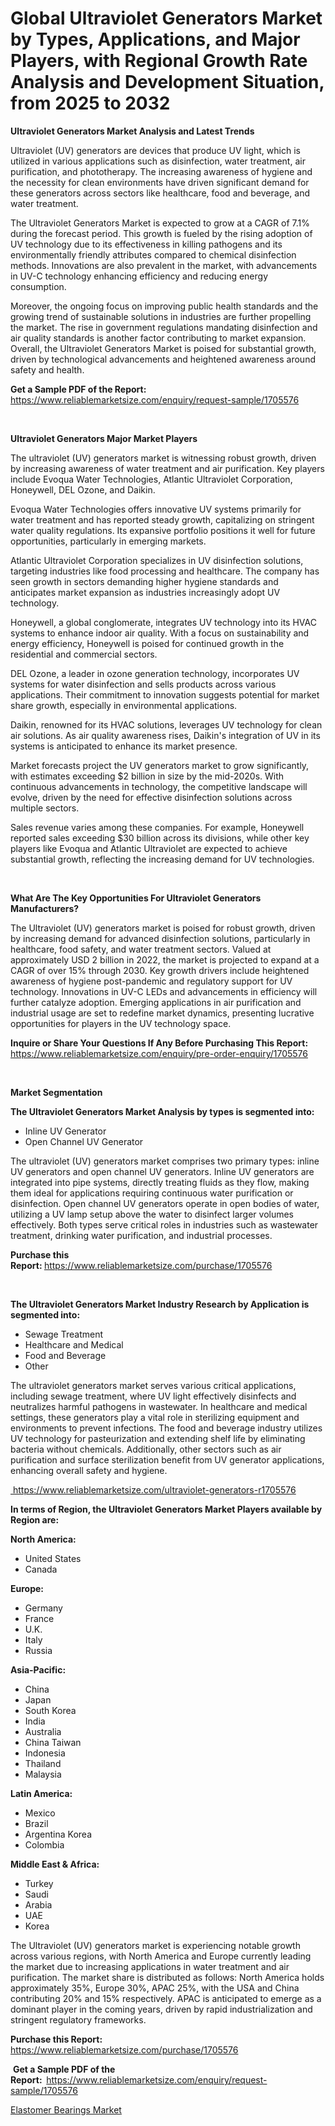 <p><h1>Global Ultraviolet Generators Market by Types, Applications, and Major Players, with Regional Growth Rate Analysis and Development Situation, from 2025 to 2032</h1></p><p><strong>Ultraviolet Generators Market Analysis and Latest Trends</strong></p>
<p><p>Ultraviolet (UV) generators are devices that produce UV light, which is utilized in various applications such as disinfection, water treatment, air purification, and phototherapy. The increasing awareness of hygiene and the necessity for clean environments have driven significant demand for these generators across sectors like healthcare, food and beverage, and water treatment.</p><p>The Ultraviolet Generators Market is expected to grow at a CAGR of 7.1% during the forecast period. This growth is fueled by the rising adoption of UV technology due to its effectiveness in killing pathogens and its environmentally friendly attributes compared to chemical disinfection methods. Innovations are also prevalent in the market, with advancements in UV-C technology enhancing efficiency and reducing energy consumption.</p><p>Moreover, the ongoing focus on improving public health standards and the growing trend of sustainable solutions in industries are further propelling the market. The rise in government regulations mandating disinfection and air quality standards is another factor contributing to market expansion. Overall, the Ultraviolet Generators Market is poised for substantial growth, driven by technological advancements and heightened awareness around safety and health.</p></p>
<p><strong>Get a Sample PDF of the Report:&nbsp;</strong> <a href="https://www.reliablemarketsize.com/enquiry/request-sample/1705576?utm_campaign=2186&utm_medium=2&utm_source=Github&utm_content=ia&utm_term=21022025&utm_id=ultraviolet-generators">https://www.reliablemarketsize.com/enquiry/request-sample/1705576</a></p>
<p>&nbsp;</p>
<p><strong>Ultraviolet Generators Major Market Players</strong></p>
<p><p>The ultraviolet (UV) generators market is witnessing robust growth, driven by increasing awareness of water treatment and air purification. Key players include Evoqua Water Technologies, Atlantic Ultraviolet Corporation, Honeywell, DEL Ozone, and Daikin.</p><p>Evoqua Water Technologies offers innovative UV systems primarily for water treatment and has reported steady growth, capitalizing on stringent water quality regulations. Its expansive portfolio positions it well for future opportunities, particularly in emerging markets.</p><p>Atlantic Ultraviolet Corporation specializes in UV disinfection solutions, targeting industries like food processing and healthcare. The company has seen growth in sectors demanding higher hygiene standards and anticipates market expansion as industries increasingly adopt UV technology.</p><p>Honeywell, a global conglomerate, integrates UV technology into its HVAC systems to enhance indoor air quality. With a focus on sustainability and energy efficiency, Honeywell is poised for continued growth in the residential and commercial sectors.</p><p>DEL Ozone, a leader in ozone generation technology, incorporates UV systems for water disinfection and sells products across various applications. Their commitment to innovation suggests potential for market share growth, especially in environmental applications.</p><p>Daikin, renowned for its HVAC solutions, leverages UV technology for clean air solutions. As air quality awareness rises, Daikin's integration of UV in its systems is anticipated to enhance its market presence.</p><p>Market forecasts project the UV generators market to grow significantly, with estimates exceeding $2 billion in size by the mid-2020s. With continuous advancements in technology, the competitive landscape will evolve, driven by the need for effective disinfection solutions across multiple sectors.</p><p>Sales revenue varies among these companies. For example, Honeywell reported sales exceeding $30 billion across its divisions, while other key players like Evoqua and Atlantic Ultraviolet are expected to achieve substantial growth, reflecting the increasing demand for UV technologies.</p></p>
<p>&nbsp;</p>
<p><strong>What Are The Key Opportunities For Ultraviolet Generators Manufacturers?</strong></p>
<p><p>The Ultraviolet (UV) generators market is poised for robust growth, driven by increasing demand for advanced disinfection solutions, particularly in healthcare, food safety, and water treatment sectors. Valued at approximately USD 2 billion in 2022, the market is projected to expand at a CAGR of over 15% through 2030. Key growth drivers include heightened awareness of hygiene post-pandemic and regulatory support for UV technology. Innovations in UV-C LEDs and advancements in efficiency will further catalyze adoption. Emerging applications in air purification and industrial usage are set to redefine market dynamics, presenting lucrative opportunities for players in the UV technology space.</p></p>
<p><strong>Inquire or Share Your Questions If Any Before Purchasing This Report:</strong> <a href="https://www.reliablemarketsize.com/enquiry/pre-order-enquiry/1705576?utm_campaign=2186&utm_medium=2&utm_source=Github&utm_content=ia&utm_term=21022025&utm_id=ultraviolet-generators">https://www.reliablemarketsize.com/enquiry/pre-order-enquiry/1705576</a></p>
<p>&nbsp;</p>
<p><strong>Market Segmentation</strong></p>
<p><strong>The Ultraviolet Generators Market Analysis by types is segmented into:</strong></p>
<p><ul><li>Inline UV Generator</li><li>Open Channel UV Generator</li></ul></p>
<p><p>The ultraviolet (UV) generators market comprises two primary types: inline UV generators and open channel UV generators. Inline UV generators are integrated into pipe systems, directly treating fluids as they flow, making them ideal for applications requiring continuous water purification or disinfection. Open channel UV generators operate in open bodies of water, utilizing a UV lamp setup above the water to disinfect larger volumes effectively. Both types serve critical roles in industries such as wastewater treatment, drinking water purification, and industrial processes.</p></p>
<p><strong>Purchase this Report:&nbsp;</strong><a href="https://www.reliablemarketsize.com/purchase/1705576?utm_campaign=2186&utm_medium=2&utm_source=Github&utm_content=ia&utm_term=21022025&utm_id=ultraviolet-generators">https://www.reliablemarketsize.com/purchase/1705576</a></p>
<p>&nbsp;</p>
<p><strong>The Ultraviolet Generators Market Industry Research by Application is segmented into:</strong></p>
<p><ul><li>Sewage Treatment</li><li>Healthcare and Medical</li><li>Food and Beverage</li><li>Other</li></ul></p>
<p><p>The ultraviolet generators market serves various critical applications, including sewage treatment, where UV light effectively disinfects and neutralizes harmful pathogens in wastewater. In healthcare and medical settings, these generators play a vital role in sterilizing equipment and environments to prevent infections. The food and beverage industry utilizes UV technology for pasteurization and extending shelf life by eliminating bacteria without chemicals. Additionally, other sectors such as air purification and surface sterilization benefit from UV generator applications, enhancing overall safety and hygiene.</p></p>
<p><a href="https://www.reliablemarketsize.com/ultraviolet-generators-r1705576?utm_campaign=2186&utm_medium=2&utm_source=Github&utm_content=ia&utm_term=21022025&utm_id=ultraviolet-generators">&nbsp;https://www.reliablemarketsize.com/ultraviolet-generators-r1705576</a></p>
<p><strong>In terms of Region, the Ultraviolet Generators Market Players available by Region are:</strong></p>
<p>
    <p> <strong> North America: </strong>
        <ul>
            <li>United States</li>
            <li>Canada</li>
        </ul>
        </p> 
    <p> <strong> Europe: </strong>
        <ul>
            <li>Germany</li>
            <li>France</li>
            <li>U.K.</li>
            <li>Italy</li>
            <li>Russia</li>
        </ul>
        </p> 
    <p> <strong> Asia-Pacific: </strong>
        <ul>
            <li>China</li>
            <li>Japan</li>
            <li>South Korea</li>
            <li>India</li>
            <li>Australia</li>
            <li>China Taiwan</li>
            <li>Indonesia</li>
            <li>Thailand</li>
            <li>Malaysia</li>
        </ul>
        </p> 
    <p> <strong> Latin America: </strong>
        <ul>
            <li>Mexico</li>
            <li>Brazil</li>
            <li>Argentina Korea</li>
            <li>Colombia</li>
        </ul>
        </p> 
    <p> <strong> Middle East & Africa: </strong>
        <ul>
            <li>Turkey</li>
            <li>Saudi</li>
            <li>Arabia</li>
            <li>UAE</li>
            <li>Korea</li>
        </ul>
    </p>
    </p>
<p><p>The Ultraviolet (UV) generators market is experiencing notable growth across various regions, with North America and Europe currently leading the market due to increasing applications in water treatment and air purification. The market share is distributed as follows: North America holds approximately 35%, Europe 30%, APAC 25%, with the USA and China contributing 20% and 15% respectively. APAC is anticipated to emerge as a dominant player in the coming years, driven by rapid industrialization and stringent regulatory frameworks.</p></p>
<p><strong>Purchase this Report: </strong><a href="https://www.reliablemarketsize.com/purchase/1705576?utm_campaign=2186&utm_medium=2&utm_source=Github&utm_content=ia&utm_term=21022025&utm_id=ultraviolet-generators">https://www.reliablemarketsize.com/purchase/1705576</a></p>
<p>&nbsp;<strong>Get a Sample PDF of the Report:&nbsp;&nbsp;</strong><a href="https://www.reliablemarketsize.com/enquiry/request-sample/1705576?utm_campaign=2186&utm_medium=2&utm_source=Github&utm_content=ia&utm_term=21022025&utm_id=ultraviolet-generators">https://www.reliablemarketsize.com/enquiry/request-sample/1705576</a></p>
<p><strong></strong></p>
<p><p><a href="https://github.com/abbislposival/Market-Research-Report-List-1/blob/main/elastomer-bearings-market.md?utm_campaign=2186&utm_medium=2&utm_source=Github&utm_content=ia&utm_term=21022025&utm_id=ultraviolet-generators">Elastomer Bearings Market</a></p></p>